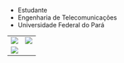 - Estudante
- Engenharia de Telecomunicações
- Universidade Federal do Pará

<table style="border: none; color:red">
  <tr>
  <td>
    <img src="https://user-images.githubusercontent.com/5713670/87202985-820dcb80-c2b6-11ea-9f56-7ec461c497c3.gif"/>
  </td>
    <td>
      <img src="https://stats-biel-code.vercel.app/api/top-langs/?username=gabrielfariasnunes&hide_progress=false&locale=pt-BR"/>
  </td>
</tr>
  <td>
    <img src="https://stats-biel-code.vercel.app/api?username=gabrielfariasnunes&show_icons=true&locale=pt-BR"/>
  </td>
  </tr>
</table>

